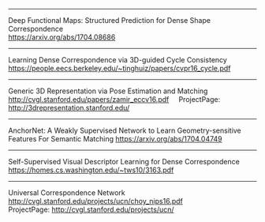 - - -
Deep Functional Maps: Structured Prediction for Dense Shape Correspondence   
https://arxiv.org/abs/1704.08686

- - -
Learning Dense Correspondence via 3D-guided Cycle Consistency
https://people.eecs.berkeley.edu/~tinghuiz/papers/cvpr16_cycle.pdf

- - -
Generic 3D Representation via Pose Estimation and Matching  
http://cvgl.stanford.edu/papers/zamir_eccv16.pdf    
ProjectPage: http://3drepresentation.stanford.edu/

- - -
AnchorNet: A Weakly Supervised Network to Learn Geometry-sensitive Features For Semantic Matching
https://arxiv.org/abs/1704.04749

- - -
Self-Supervised Visual Descriptor Learning for Dense Correspondence
https://homes.cs.washington.edu/~tws10/3163.pdf

- - -
Universal Correspondence Network
http://cvgl.stanford.edu/projects/ucn/choy_nips16.pdf  
ProjectPage: http://cvgl.stanford.edu/projects/ucn/
